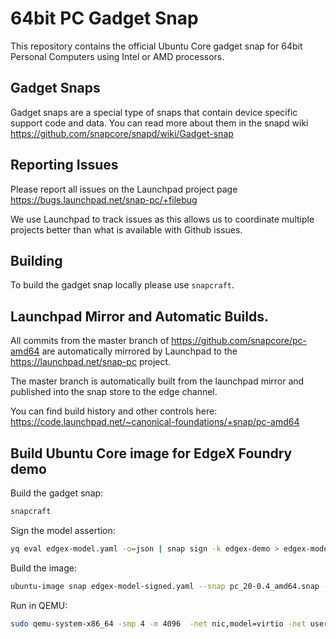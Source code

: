 # 64bit PC Gadget Snap

This repository contains the official Ubuntu Core gadget snap for 64bit
Personal Computers using Intel or AMD processors. 

## Gadget Snaps

Gadget snaps are a special type of snaps that contain device specific support
code and data. You can read more about them in the snapd wiki
https://github.com/snapcore/snapd/wiki/Gadget-snap

## Reporting Issues

Please report all issues on the Launchpad project page
https://bugs.launchpad.net/snap-pc/+filebug

We use Launchpad to track issues as this allows us to coordinate multiple
projects better than what is available with Github issues.

## Building

To build the gadget snap locally please use `snapcraft`.

## Launchpad Mirror and Automatic Builds.

All commits from the master branch of https://github.com/snapcore/pc-amd64
are automatically mirrored by Launchpad to the https://launchpad.net/snap-pc
project.

The master branch is automatically built from the launchpad mirror and
published into the snap store to the edge channel.

You can find build history and other controls here:
https://code.launchpad.net/~canonical-foundations/+snap/pc-amd64

## Build Ubuntu Core image for EdgeX Foundry demo
Build the gadget snap:
```bash
snapcraft
```

Sign the model assertion:
```bash
yq eval edgex-model.yaml -o=json | snap sign -k edgex-demo > edgex-model-signed.yaml
```

Build the image:
```bash
ubuntu-image snap edgex-model-signed.yaml --snap pc_20-0.4_amd64.snap --validation=enforce
```

Run in QEMU:
```bash
sudo qemu-system-x86_64 -smp 4 -m 4096  -net nic,model=virtio -net user,hostfwd=tcp::8022-:22 -drive file=/usr/share/OVMF/OVMF_CODE.fd,if=pflash,format=raw,unit=0,readonly=on  -drive file=pc.img,cache=none,format=raw,id=disk1,if=none  -device virtio-blk-pci,drive=disk1,bootindex=1 -machine accel=kvm -serial mon:stdio -vga virtio
```